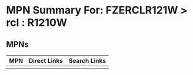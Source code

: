 



# MPN Summary For: FZERCLR121W > rcl : R1210W

## MPNs
  

|MPN|Direct Links|Search Links|
| :--- | :--- | :--- |
||||
